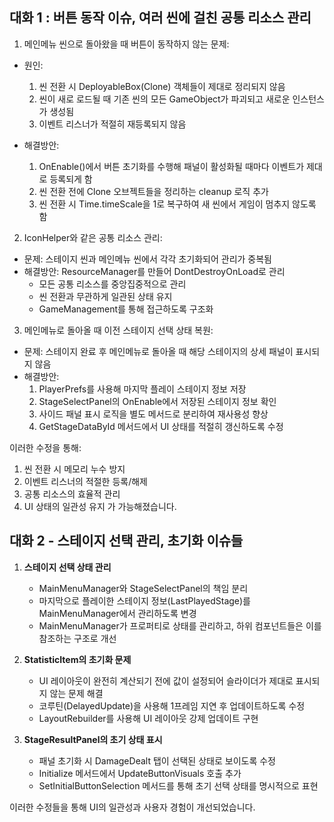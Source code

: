 ## 대화 1 : 버튼 동작 이슈, 여러 씬에 걸친 공통 리소스 관리

1. 메인메뉴 씬으로 돌아왔을 때 버튼이 동작하지 않는 문제:
- 원인: 
  1. 씬 전환 시 DeployableBox(Clone) 객체들이 제대로 정리되지 않음
  2. 씬이 새로 로드될 때 기존 씬의 모든 GameObject가 파괴되고 새로운 인스턴스가 생성됨
  3. 이벤트 리스너가 적절히 재등록되지 않음

- 해결방안:
  1. OnEnable()에서 버튼 초기화를 수행해 패널이 활성화될 때마다 이벤트가 제대로 등록되게 함
  2. 씬 전환 전에 Clone 오브젝트들을 정리하는 cleanup 로직 추가
  3. 씬 전환 시 Time.timeScale을 1로 복구하여 새 씬에서 게임이 멈추지 않도록 함

2. IconHelper와 같은 공통 리소스 관리:
- 문제: 스테이지 씬과 메인메뉴 씬에서 각각 초기화되어 관리가 중복됨
- 해결방안: ResourceManager를 만들어 DontDestroyOnLoad로 관리
  - 모든 공통 리소스를 중앙집중적으로 관리
  - 씬 전환과 무관하게 일관된 상태 유지
  - GameManagement를 통해 접근하도록 구조화

3. 메인메뉴로 돌아올 때 이전 스테이지 선택 상태 복원:
- 문제: 스테이지 완료 후 메인메뉴로 돌아올 때 해당 스테이지의 상세 패널이 표시되지 않음
- 해결방안:
  1. PlayerPrefs를 사용해 마지막 플레이 스테이지 정보 저장
  2. StageSelectPanel의 OnEnable에서 저장된 스테이지 정보 확인
  3. 사이드 패널 표시 로직을 별도 메서드로 분리하여 재사용성 향상
  4. GetStageDataById 메서드에서 UI 상태를 적절히 갱신하도록 수정

이러한 수정을 통해:
1. 씬 전환 시 메모리 누수 방지
2. 이벤트 리스너의 적절한 등록/해제
3. 공통 리소스의 효율적 관리
4. UI 상태의 일관성 유지
가 가능해졌습니다.

## 대화 2 - 스테이지 선택 관리, 초기화 이슈들

1. **스테이지 선택 상태 관리**
   - MainMenuManager와 StageSelectPanel의 책임 분리
   - 마지막으로 플레이한 스테이지 정보(LastPlayedStage)를 MainMenuManager에서 관리하도록 변경
   - MainMenuManager가 프로퍼티로 상태를 관리하고, 하위 컴포넌트들은 이를 참조하는 구조로 개선

2. **StatisticItem의 초기화 문제**
   - UI 레이아웃이 완전히 계산되기 전에 값이 설정되어 슬라이더가 제대로 표시되지 않는 문제 해결
   - 코루틴(DelayedUpdate)을 사용해 1프레임 지연 후 업데이트하도록 수정
   - LayoutRebuilder를 사용해 UI 레이아웃 강제 업데이트 구현

3. **StageResultPanel의 초기 상태 표시**
   - 패널 초기화 시 DamageDealt 탭이 선택된 상태로 보이도록 수정
   - Initialize 메서드에서 UpdateButtonVisuals 호출 추가
   - SetInitialButtonSelection 메서드를 통해 초기 선택 상태를 명시적으로 표현

이러한 수정들을 통해 UI의 일관성과 사용자 경험이 개선되었습니다.